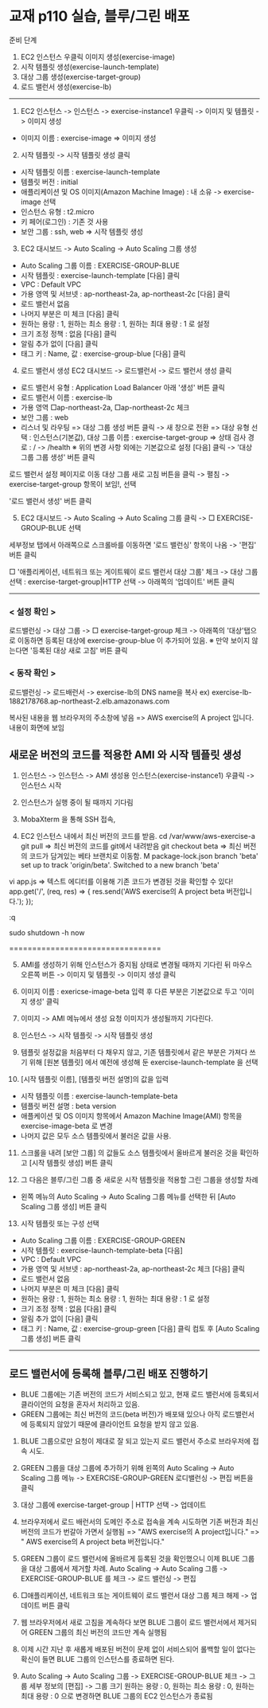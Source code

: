 # 교재 p110 실습, 블루/그린 배포 

준비 단계
1. EC2 인스턴스 우클릭 이미지 생성(exercise-image)
2. 시작 템플릿 생성(exercise-launch-template)
3. 대상 그룹 생성(exercise-target-group)
4. 로드 밸런서 생성(exercise-lb)
-----------------------------------------------

1. EC2 인스턴스 -> 인스턴스 -> exercise-instance1 우클릭 -> 이미지 및 템플릿 -> 이미지 생성
- 이미지 이름 : exercise-image 
=> 이미지 생성

2. 시작 템플릿 -> 시작 템플릿 생성 클릭
- 시작 템플릿 이름 : exercise-launch-template
- 템플릿 버전 : initial
- 애플리케이션 및 OS 이미지(Amazon Machine Image) : 내 소유 -> exercise-image 선택
- 인스턴스 유형 : t2.micro
- 키 페어(로그인) : 기존 것 사용
- 보안 그룹 : ssh, web
=> 시작 템플릿 생성

3. EC2 대시보드 -> Auto Scaling -> Auto Scaling 그룹 생성
- Auto Scaling 그룹 이름 : EXERCISE-GROUP-BLUE
- 시작 템플릿 : exercise-launch-template
[다음] 클릭
- VPC : Default VPC
- 가용 영역 및 서브넷 : ap-northeast-2a, ap-northeast-2c
[다음] 클릭
- 로드 밸런서 없음 
- 나머지 부분은 미 체크
[다음] 클릭
- 원하는 용량 : 1, 원하는 최소 용량 : 1, 원하는 최대 용량 : 1 로 설정
- 크기 조정 정책 : 없음
[다음] 클릭
- 알림 추가 없이 [다음] 클릭
- 태그
키 : Name, 값 : exercise-group-blue 
[다음] 클릭

4. 로드 밸런서 생성
EC2 대시보드 -> 로드밸런서 -> 로드 밸런서 생성 클릭
- 로드 밸런서 유형 : Application Load Balancer 아래 '생성' 버튼 클릭
- 로드 밸런서 이름 : exercise-lb
- 가용 영역 □ap-northeast-2a, □ap-northeast-2c 체크
- 보안 그룹 : web
- 리스너 및 라우팅 
  => 대상 그룹 생성 버튼 클릭 -> 새 창으로 전환
  => 대상 유형 선택 : 인스턴스(기본값), 대상 그룹 이름 : exercise-target-group
  => 상태 검사 경로 : / -> /health
※ 위의 변경 사항 외에는 기본값으로 설정
[다음] 클릭 -> '대상 그룹 그룹 생성' 버튼 클릭

로드 밸런서 설정 페이지로 이동
대상 그룹 새로 고침 버튼을 클릭 -> 펼침 -> exercise-target-group 항목이 보임!, 선택

'로드 밸런서 생성' 버튼 클릭

5. EC2 대시보드 -> Auto Scaling -> Auto Scaling 그룹 클릭 -> □ EXERCISE-GROUP-BLUE 선택

세부정보 탭에서 아래쪽으로 스크롤바를 이동하면 '로드 밸런싱' 항목이 나옴 -> '편집' 버튼 클릭

□ '애플리케이션, 네트워크 또는 게이트웨이 로드 밸런서 대상 그룹' 체크 -> 대상 그룹 선택 : exercise-target-group|HTTP 선택 -> 아래쪽의 '업데이트' 버튼 클릭

---

### < 설정 확인 >
로드밸런싱 -> 대상 그룹 -> □ exercise-target-group 체크 -> 아래쪽의 '대상'탭으로 이동하면 등록된 대상에 exercise-group-blue 이 추가되어 있음.
※ 만약 보이지 않는다면 '등록된 대상 새로 고침' 버튼 클릭

### < 동작 확인 >
로드밸런싱 -> 로드배런서 -> exercise-lb의 DNS name을 복사
ex) exercise-lb-1882178768.ap-northeast-2.elb.amazonaws.com

복사된 내용을 웹 브라우저의 주소창에 넣음
=> AWS exercise의 A project 입니다. 내용이 화면에 보임

## 새로운 버전의 코드를 적용한 AMI 와 시작 템플릿 생성

1. 인스턴스 -> 인스턴스 -> AMI 생성용 인스턴스(exercise-instance1) 우클릭 -> 인스턴스 시작

2. 인스턴스가 실행 중이 될 때까지 기다림

3. MobaXterm 을 통해 SSH 접속, 

4. EC2 인스턴스 내에서 최신 버전의 코드를 받음.
cd /var/www/aws-exercise-a
git pull
=> 최신 버전의 코드를 git에서 내려받음
git checkout beta
=> 최신 버전의 코드가 담겨있는 베타 브랜치로 이동함.
M       package-lock.json
branch 'beta' set up to track 'origin/beta'.
Switched to a new branch 'beta'

vi app.js
=> 텍스트 에디터를 이용해 기존 코드가 변경된 것을 확인할 수 있다!
app.get('/', (req, res) => {
  res.send('AWS exercise의 A project beta 버전입니다.');
});

:q

sudo shutdown -h now

=================================

5. AMI를 생성하기 위해 인스턴스가 중지됨 상태로 변경될 때까지 기다린 뒤 
   마우스 오른쪽 버튼 -> 이미지 및 템플릿 -> 이미지 생성 클릭

6. 이미지 이름 : exericse-image-beta 입력 후 다른 부분은 기본값으로 두고 '이미지 생성' 클릭

7. 이미지 -> AMI 메뉴에서 생성 요청 이미지가 생성될까지 기다린다. 

8. 인스턴스 -> 시작 템플릿 -> 시작 템플릿 생성

9. 템플릿 설정값을 처음부터 다 채우지 않고, 기존 템플릿에서 같은 부분은 가져다 쓰기 위해 [원본 템플릿] 에서
예전에 생성해 둔 exercise-launch-template 을 선택

10. [시작 템플릿 이름], [템플릿 버전 설명]의 값을 입력
- 시작 템플릿 이름 : exercise-launch-template-beta
- 템플릿 버전 설명 : beta version
- 애플케이션 및 OS 이미지 항목에서 Amazon Machine Image(AMI) 항목을 exercise-image-beta 로 변경
- 나머지 값은 모두 소스 템플릿에서 불러온 값을 사용.

11. 스크롤을 내려 [보안 그룹] 의 값들도 소스 템플릿에서 올바르게 불러온 것을 확인하고 [시작 템플릿 생성] 버튼 클릭

12. 그 다음은 블루/그린 그룹 중 새로운 시작 템플릿을 적용할 그린 그룹을 생성할 차례
- 왼쪽 메뉴의 Auto Scaling -> Auto Scaling 그룹 메뉴를 선택한 뒤 [Auto Scaling 그룹 생성] 버튼 클릭

13. 시작 템플릿 또는 구성 선택
- Auto Scaling 그룹 이름 : EXERCISE-GROUP-GREEN
- 시작 템플릿 : exercise-launch-template-beta
[다음]
- VPC : Default VPC
- 가용 영역 및 서브넷 : ap-northeast-2a, ap-northeast-2c 체크
[다음] 클릭
- 로드 밸런서 없음 
- 나머지 부분은 미 체크
[다음] 클릭
- 원하는 용량 : 1, 원하는 최소 용량 : 1, 원하는 최대 용량 : 1 로 설정
- 크기 조정 정책 : 없음
[다음] 클릭
- 알림 추가 없이 [다음] 클릭
- 태그
키 : Name, 값 : exercise-group-green
[다음] 클릭
컴토 후 [Auto Scaling 그룹 생성] 버튼 클릭

---

## 로드 밸런서에 등록해 블루/그린 배포 진행하기
- BLUE 그룹에는 기존 버전의 코드가 서비스되고 있고, 현재 로드 밸런서에 등록되서 클라이언의 요청을 혼자서 처리하고 있음.
- GREEN 그룹에는 최신 버전의 코드(beta 버전)가 배포돼 있으나 아직 로드밸런서에 등록되지 않았기 때문에 클라이언트 
  요청을 받지 않고 있음.

1. BLUE 그룹으로만 요청이 제대로 잘 되고 있는지 로드 밸런서 주소로 브라우저에 접속 시도.

2. GREEN 그룹을 대상 그룹에 추가하기 위해 왼쪽의 Auto Scaling -> Auto Scaling 그룹 메뉴 -> EXERCISE-GROUP-GREEN 
   로디밸런싱 -> 편집 버튼을 클릭

3. 대상 그룹에 exercise-target-group | HTTP 선택 -> 업데이트

4. 브라우저에서 로드 배런서의 도메인 주소로 접속을 계속 시도하면 기존 버전과 최신 버전의 코드가 번갈아 가면서 실행됨
=> "AWS exercise의 A project입니다."
=> " AWS exercise의 A project beta 버전입니다."

5. GREEN 그룹이 로드 밸런서에 올바르게 등록된 것을 확인했으니 이제 BLUE 그룹을 대상 그룹에서 제거할 차례.
Auto Scaling -> Auto Scaling 그룹 -> EXERCISE-GROUP-BLUE 를 체크 -> 로드 밸런싱 -> 편집

6. □애플리케이션, 네트워크 또는 게이트웨이 로드 밸런서 대상 그룹 체크 해제 -> 업데이트 버튼 클릭

7. 웹 브라우저에서 새로 고침을 계속하다 보면 BLUE 그룹이 로드 밸런서에서 제거되어 GREEN 그룹의
   최신 버전의 코드만 계속 실행됨

8. 이제 시간 지난 후 새롭게 배포된 버전이 문제 없이 서비스되어 롤백할 일이 없다는 확신이 들면 BLUE 그룹의
    인스턴스를 종료하면 된다.

9. Auto Scaling -> Auto Scaling 그룹 -> EXERCISE-GROUP-BLUE 체크 -> 그룹 세부 정보의 [편집] -> 그룹 크기 
   원하는 용량 : 0, 원하는 최소 용량 : 0, 원하는 최대 용량 : 0 으로 변경하면 BLUE 그룹의 EC2 인스턴스가 종료됨


